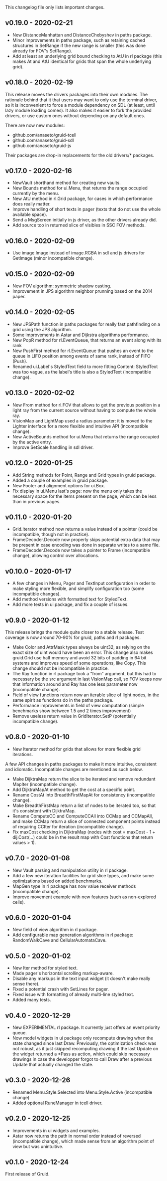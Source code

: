 This changelog file only lists important changes.

## v0.19.0 - 2020-02-21

+ New DistanceManhattan and DistanceChebyshev in paths package.
+ Minor improvements in paths package, such as retaining cached structures in
  SetRange if the new range is smaller (this was done already for FOV's
  SetRange).
+ Add at least an underlying grid bound checking to AtU in rl package (this
  makes At and AtU identical for grids that span the whole underlying grid).

## v0.18.0 - 2020-02-19

This release moves the drivers packages into their own modules. The rationale
behind that it that users may want to only use the terminal driver, so it is
inconvenient to force a module dependency on SDL (at least, until lazy module
loading comes). It also makes it easier to fork the provided drivers, or use
custom ones without depending on any default ones.

There are now new modules:

+ github.com/anaseto/gruid-tcell
+ github.com/anaseto/gruid-sdl
+ github.com/anaseto/gruid-js

Their packages are drop-in replacements for the old drivers/\* packages.

## v0.17.0 - 2020-02-16

+ NewVault shorthand method for creating new vaults.
+ New Bounds method for ui.Menu, that returns the range occupied currently by
  the menu.
+ New AtU method in rl.Grid package, for cases in which performance does really
  matter.
+ Improve handling of short texts in pager (texts that do not use the whole
  available space).
+ Send a MsgScreen initially in js driver, as the other drivers already did.
+ Add source too in returned slice of visibles in SSC FOV methods.

## v0.16.0 - 2020-02-09

+ Use image.Image instead of image.RGBA in sdl and js drivers for GetImage
  (minor incompatible change).

## v0.15.0 - 2020-02-09

+ New FOV algorithm: symmetric shadow casting.
+ Improvement in JPS algorithm neighbor prunning based on the 2014 paper.

## v0.14.0 - 2020-02-05

+ New JPSPath function in paths packages for really fast pathfinding on a grid
  using the JPS algorithm.
+ Some improvements in Astar and Dijkstra algorithms performance.
+ New PopR method for rl.EventQueue, that returns an
  event along with its rank
+ New PushFirst method for rl.EventQueue that pushes an event to the queue in
  LIFO position among events of same rank, instead of FIFO (Push).
+ Renamed ui.Label's StyledText field to more fitting Content: StyledText was
  too vague, as the label's title is also a StyledText (incompatible change).

## v0.13.0 - 2020-02-02

+ New From method for rl.FOV that allows to get the previous position in a
  light ray from the current source without having to compute the whole ray.
+ VisionMap and LightMap used a radius parameter: it is moved to the Lighter
  interface for a more flexible and intuitive API (incompatible change).
+ New ActiveBounds method for ui.Menu that returns the range occupied by the
  active entry.
+ Improve SetScale handling in sdl driver.

## v0.12.0 - 2020-01-25

+ Add String methods for Point, Range and Grid types in gruid package.
+ Added a couple of examples in gruid package.
+ New Footer and alignment options for ui.Box.
+ Fix display in ui.Menu last's page: now the menu only takes the necessary
  space for the items present on the page, which can be less than in previous
  pages.

## v0.11.0 - 2020-01-20

+ Grid.Iterator method now returns a value instead of a pointer (could be
  incompatible, though not in practice).
+ FrameDecoder.Decode now properly skips potential extra data that may be
  present in case encoding was done in separate writes to a same file.
+ FrameDecoder.Decode now takes a pointer to Frame (incompatible change),
  allowing control over allocations.

## v0.10.0 - 2020-01-17

+ A few changes in Menu, Pager and TextInput configuration in order to make
  styling more flexible, and simplify configuration too (some incompatible
  changes).
+ Add method versions with formatted text for StyledText.
+ Add more tests in ui package, and fix a couple of issues.

## v0.9.0 - 2020-01-12

This release brings the module quite closer to a stable release. Test coverage
is now around 70-90% for gruid, paths and rl packages.

+ Make Color and AttrMask types always be uint32, as relying on the exact size
  of uint would have been an error. This change also makes gruid.Grid use half
  memory and avoid 32 bits of padding in 64 bit systems and improves speed of
  some operations, like Copy. This change should not be incompatible in
  practice.
+ The Ray function in rl package took a “from” argument, but this had to
  necessary be the src argument in last VisionMap call, so FOV keeps now that
  information around and Ray has one less parameter now (incompatible change).
+ Field of view functions return now an iterable slice of light nodes, in the
  same spirit as functions do in the paths package.
+ Performance improvements in field of view computation (simple benchmarks show
  between 1.5 and 2 times improvement)
+ Remove useless return value in GridIterator.SetP (potentially incompatible
  change).

## v0.8.0 - 2020-01-10

+ New Iterator method for grids that allows for more flexible grid iterations. 

A few API changes in paths packages to make it more intuitive, consistent and
idiomatic.  Incompatible changes are mentioned as such below.

+ Make DijktraMap return the slice to be iterated and remove redundant MapIter
  (incompatible change).
+ Add DijktraMapAt method to get the cost at a specific point.
+ Rename CostAt into BreadthFirstMapAt for consistency (incompatible change).
+ Make BreadthFirstMap return a list of nodes to be iterated too, so that it's
  consistent with DijktraMap.
+ Rename ComputeCC and ComputeCCAll into CCMap and CCMapAll, and make CCMap
  return a slice of connected component points instead of requiring CCIter for
  iteration (incompatible change).
+ Fix maxCost checking in DijktraMap (nodes with cost = maxCost - 1 +
  dij.Cost(...) could be in the result map with Cost functions that return
  values > 1).

## v0.7.0 - 2020-01-08

+ New Vault parsing and manipulation utility in rl package.
+ Add a few new iteration facilities for grid slice types, and make some
  optimizations based on added benchmarks.
+ MapGen type in rl package has now value receiver methods (incompatible
  change).
+ Improve movement example with new features (such as non-explored cells).

## v0.6.0 - 2020-01-04

+ New field of view algorithm in rl package.
+ Add configurable map generation algorithms in rl package: RandomWalkCave and
  CellularAutomataCave.

## v0.5.0 - 2020-01-02

+ New Iter method for styled text.
+ Made pager's horizontal scrolling markup-aware.
+ Disable any markups in the text input widget (it doesn't make really sense there).
+ Fixed a potential crash with SetLines for pager.
+ Fixed issue with formatting of already multi-line styled text.
+ Added many tests.

## v0.4.0 - 2020-12-29

+ New EXPERIMENTAL rl package. It currently just offers an event priority queue.
+ Now model widgets in ui package only recompute drawing when the state changed
  since last Draw.  Previously, the optimization check was not robust, as it
  just skipped recomputing drawing if the last Update on the widget returned a
  \*Pass as action, which could skip necessary drawings in case the developper
  forgot to call Draw after a previous Update that actually changed the state.

## v0.3.0 - 2020-12-26

+ Renamed Menu.Style.Selected into Menu.Style.Active (incompatible change)
+ Added optional RuneManager in tcell driver.

## v0.2.0 - 2020-12-25

+ Improvements in ui widgets and examples.
+ Astar now returns the path in normal order instead of reversed (incompatible
  change), which made sense from an algorithm point of view but was
  unintuitive.

## v0.1.0 - 2020-12-24

First release of Gruid.
